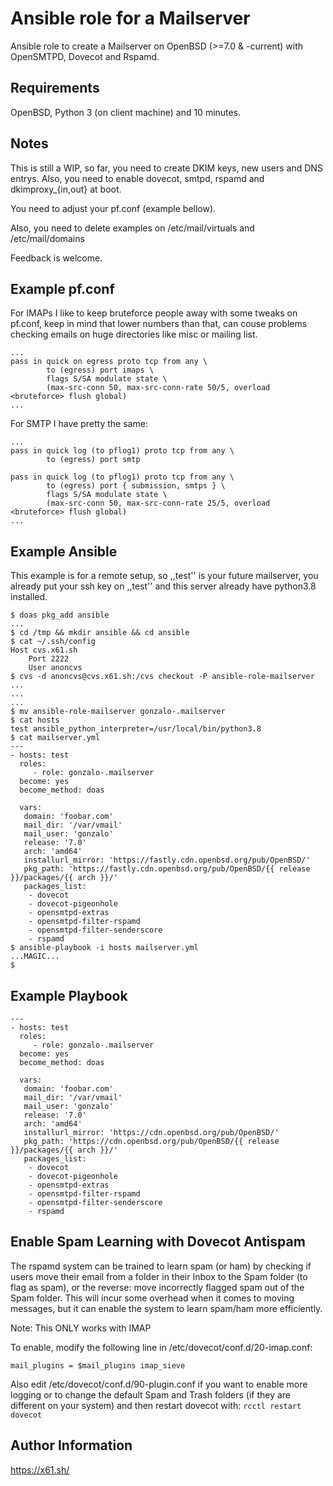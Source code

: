 Ansible role for a Mailserver
=============================

Ansible role to create a Mailserver on OpenBSD (>=7.0 & -current) with OpenSMTPD, Dovecot and Rspamd.

Requirements
------------

OpenBSD, Python 3 (on client machine) and 10 minutes.

Notes
-----

This is still a WIP, so far, you need to create DKIM keys, new users and DNS entrys. Also, you need
to enable dovecot, smtpd, rspamd and dkimproxy_{in,out} at boot.

You need to adjust your pf.conf (example bellow).

Also, you need to delete examples on /etc/mail/virtuals and /etc/mail/domains

Feedback is welcome.

Example pf.conf
---------------

For IMAPs I like to keep bruteforce people away with some tweaks on pf.conf, keep in mind that
lower numbers than that, can couse problems checking emails on huge directories like misc or mailing list.

```
...
pass in quick on egress proto tcp from any \
        to (egress) port imaps \
        flags S/SA modulate state \
        (max-src-conn 50, max-src-conn-rate 50/5, overload <bruteforce> flush global)
...
```

For SMTP I have pretty the same:

```
...
pass in quick log (to pflog1) proto tcp from any \
        to (egress) port smtp

pass in quick log (to pflog1) proto tcp from any \
        to (egress) port { submission, smtps } \
        flags S/SA modulate state \
        (max-src-conn 50, max-src-conn-rate 25/5, overload <bruteforce> flush global)
...
```

Example Ansible
---------------

This example is for a remote setup, so ,,test'' is your future mailserver, you
already put your ssh key on ,,test'' and this server already have python3.8
installed.

```
$ doas pkg_add ansible
...
$ cd /tmp && mkdir ansible && cd ansible
$ cat ~/.ssh/config
Host cvs.x61.sh
	Port 2222
	User anoncvs
$ cvs -d anoncvs@cvs.x61.sh:/cvs checkout -P ansible-role-mailserver
...
...
...
$ mv ansible-role-mailserver gonzalo-.mailserver
$ cat hosts
test ansible_python_interpreter=/usr/local/bin/python3.8
$ cat mailserver.yml
---
- hosts: test
  roles:
     - role: gonzalo-.mailserver
  become: yes
  become_method: doas

  vars:
   domain: 'foobar.com'
   mail_dir: '/var/vmail'
   mail_user: 'gonzalo'
   release: '7.0'
   arch: 'amd64'
   installurl_mirror: 'https://fastly.cdn.openbsd.org/pub/OpenBSD/'
   pkg_path: 'https://fastly.cdn.openbsd.org/pub/OpenBSD/{{ release }}/packages/{{ arch }}/'
   packages_list:
    - dovecot
    - dovecot-pigeonhole
    - opensmtpd-extras
    - opensmtpd-filter-rspamd
    - opensmtpd-filter-senderscore
    - rspamd
$ ansible-playbook -i hosts mailserver.yml
...MAGIC...
$
```

Example Playbook
----------------
```
---
- hosts: test
  roles:
     - role: gonzalo-.mailserver
  become: yes
  become_method: doas

  vars:
   domain: 'foobar.com'
   mail_dir: '/var/vmail'
   mail_user: 'gonzalo'
   release: '7.0'
   arch: 'amd64'
   installurl_mirror: 'https://cdn.openbsd.org/pub/OpenBSD/'
   pkg_path: 'https://cdn.openbsd.org/pub/OpenBSD/{{ release }}/packages/{{ arch }}/'
   packages_list:
    - dovecot
    - dovecot-pigeonhole
    - opensmtpd-extras
    - opensmtpd-filter-rspamd
    - opensmtpd-filter-senderscore
    - rspamd
```

Enable Spam Learning with Dovecot Antispam
------------------------------------------
The rspamd system can be trained to learn spam (or ham) by checking if users move
their email from a folder in their Inbox to the Spam folder (to flag as spam), or
the reverse: move incorrectly flagged spam out of the Spam folder. This will incur
some overhead when it comes to moving messages, but it can enable the system to learn
spam/ham more efficiently.

Note: This ONLY works with IMAP

To enable, modify the following line in /etc/dovecot/conf.d/20-imap.conf:
```
mail_plugins = $mail_plugins imap_sieve
```

Also edit /etc/dovecot/conf.d/90-plugin.conf if you want to enable more logging
or to change the default Spam and Trash folders (if they are different on your system)
and then restart dovecot with: ```rcctl restart dovecot```


Author Information
------------------

https://x61.sh/
